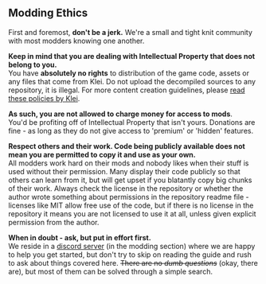 ## Modding Ethics
First and foremost, **don't be a jerk.** We're a small and tight knit community with most modders knowing one another.  

**Keep in mind that you are dealing with Intellectual Property that does not belong to you.**  
You have **absolutely no rights** to distribution of the game code, assets or any files that come from Klei.  Do not upload the decompiled sources to any repository, it is illegal. For more content creation guidelines, please [read these policies by Klei](https://www.klei.com/mod-player-creation-policy).

**As such, you are not allowed to charge money for access to mods**.  
You'd be profiting off of Intellectual Property that isn't yours. Donations are fine - as long as they do not give access to 'premium' or 'hidden' features.

**Respect others and their work. Code being publicly available does not mean you are permitted to copy it and use as your own.**  
All modders work hard on their mods and nobody likes when their stuff is used without their permission. Many display their code publicly so that others can learn from it, but will get upset if you blatantly copy big chunks of their work. Always check the license in the repository or whether the author wrote something about permissions in the repository readme file - licenses like MIT allow free use of the code, but if there is no license in the repository it means you are not licensed to use it at all, unless given explicit permission from the author.

**When in doubt - ask, but put in effort first.**  
We reside in a [discord server](https://discord.gg/oxygennotincluded) (in the modding section) where we are happy to help you get started, but don't try to skip on reading the guide and rush to ask about things covered here. ~~There are no *dumb questions*~~ (okay, there are), but most of them can be solved through a simple search.
